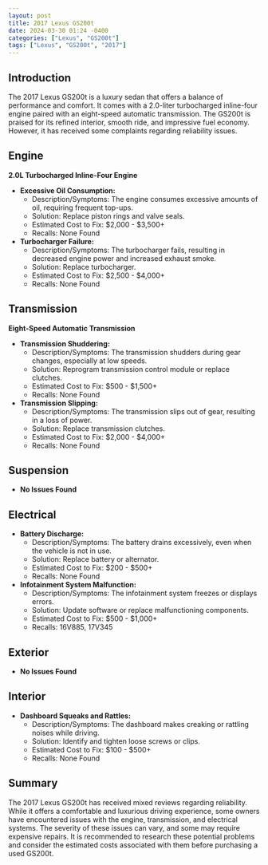 ```yaml
---
layout: post
title: 2017 Lexus GS200t
date: 2024-03-30 01:24 -0400
categories: ["Lexus", "GS200t"]
tags: ["Lexus", "GS200t", "2017"]
---
```

## Introduction

The 2017 Lexus GS200t is a luxury sedan that offers a balance of performance and comfort. It comes with a 2.0-liter turbocharged inline-four engine paired with an eight-speed automatic transmission. The GS200t is praised for its refined interior, smooth ride, and impressive fuel economy. However, it has received some complaints regarding reliability issues.

## Engine

**2.0L Turbocharged Inline-Four Engine**

* **Excessive Oil Consumption:**
    * Description/Symptoms: The engine consumes excessive amounts of oil, requiring frequent top-ups.
    * Solution: Replace piston rings and valve seals.
    * Estimated Cost to Fix: $2,000 - $3,500+
    * Recalls: None Found
* **Turbocharger Failure:**
    * Description/Symptoms: The turbocharger fails, resulting in decreased engine power and increased exhaust smoke.
    * Solution: Replace turbocharger.
    * Estimated Cost to Fix: $2,500 - $4,000+
    * Recalls: None Found

## Transmission

**Eight-Speed Automatic Transmission**

* **Transmission Shuddering:**
    * Description/Symptoms: The transmission shudders during gear changes, especially at low speeds.
    * Solution: Reprogram transmission control module or replace clutches.
    * Estimated Cost to Fix: $500 - $1,500+
    * Recalls: None Found
* **Transmission Slipping:**
    * Description/Symptoms: The transmission slips out of gear, resulting in a loss of power.
    * Solution: Replace transmission clutches.
    * Estimated Cost to Fix: $2,000 - $4,000+
    * Recalls: None Found

## Suspension

* **No Issues Found**

## Electrical

* **Battery Discharge:**
    * Description/Symptoms: The battery drains excessively, even when the vehicle is not in use.
    * Solution: Replace battery or alternator.
    * Estimated Cost to Fix: $200 - $500+
    * Recalls: None Found
* **Infotainment System Malfunction:**
    * Description/Symptoms: The infotainment system freezes or displays errors.
    * Solution: Update software or replace malfunctioning components.
    * Estimated Cost to Fix: $500 - $1,000+
    * Recalls: 16V885, 17V345

## Exterior

* **No Issues Found**

## Interior

* **Dashboard Squeaks and Rattles:**
    * Description/Symptoms: The dashboard makes creaking or rattling noises while driving.
    * Solution: Identify and tighten loose screws or clips.
    * Estimated Cost to Fix: $100 - $500+
    * Recalls: None Found

## Summary

The 2017 Lexus GS200t has received mixed reviews regarding reliability. While it offers a comfortable and luxurious driving experience, some owners have encountered issues with the engine, transmission, and electrical systems. The severity of these issues can vary, and some may require expensive repairs. It is recommended to research these potential problems and consider the estimated costs associated with them before purchasing a used GS200t.
